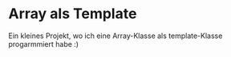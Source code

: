 # Array als Template
Ein kleines Projekt, wo ich eine Array-Klasse als template-Klasse progarmmiert habe :)

